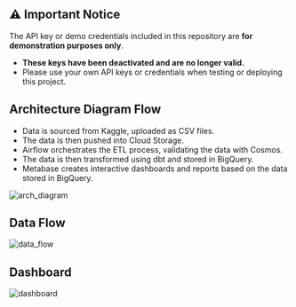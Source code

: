 ## ⚠️ Important Notice

The API key or demo credentials included in this repository are **for demonstration purposes only**. 

- **These keys have been deactivated and are no longer valid.**
- Please use your own API keys or credentials when testing or deploying this project.

## Architecture Diagram Flow
- Data is sourced from Kaggle, uploaded as CSV files.
- The data is then pushed into Cloud Storage.
- Airflow orchestrates the ETL process, validating the data with Cosmos.
- The data is then transformed using dbt and stored in BigQuery.
- Metabase creates interactive dashboards and reports based on the data stored in BigQuery.

![arch_diagram](https://github.com/user-attachments/assets/73eca7c1-7fbe-4a42-b17e-78561607a1b2)


## Data Flow
![data_flow](https://github.com/user-attachments/assets/156cce7b-b73f-446d-93e5-7e87bebbe9fa)

## Dashboard
![dashboard](https://github.com/user-attachments/assets/f49d920a-d4b7-4eb9-9cce-c9e46c4e27c0)
